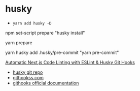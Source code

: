 # husky

* `yarn add husky -D`

npm set-script prepare "husky install"&#x20;

yarn prepare



yarn husky add .husky/pre-commit "yarn pre-commit"



[Automatic Next.js Code Linting with ESLint & Husky Git Hooks](https://www.youtube.com/watch?v=2C8WoV--lxs)

* [husky git repo](https://github.com/typicode/husky)
* [githookss.com](https://githooks.com/)
* [githooks official documentation](https://git-scm.com/docs/githooks)
